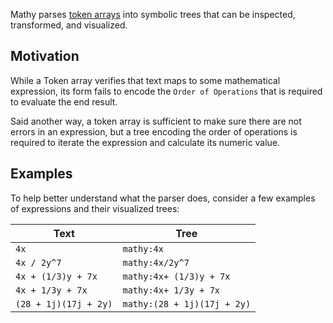 Mathy parses [token arrays](/cas/tokenizer) into symbolic trees that can be inspected, transformed, and visualized.

## Motivation

While a Token array verifies that text maps to some mathematical expression, its form fails to encode the `Order of Operations` that is required to evaluate the end result.

Said another way, a token array is sufficient to make sure there are not errors in an expression, but a tree encoding the order of operations is required to iterate the expression and calculate its numeric value.

## Examples

To help better understand what the parser does, consider a few examples of expressions and their visualized trees:

| Text                  | Tree                        |
| --------------------- | --------------------------- |
| `4x`                  | `mathy:4x`                  |
| `4x / 2y^7`           | `mathy:4x/2y^7`             |
| `4x + (1/3)y + 7x`    | `mathy:4x+ (1/3)y + 7x`     |
| `4x + 1/3y + 7x`      | `mathy:4x+ 1/3y + 7x`       |
| `(28 + 1j)(17j + 2y)` | `mathy:(28 + 1j)(17j + 2y)` |
